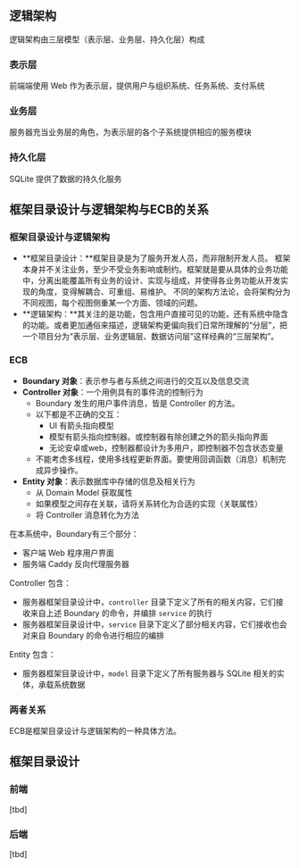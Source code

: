 ## 逻辑架构
逻辑架构由三层模型（表示层、业务层、持久化层）构成

### 表示层
前端端使用 Web 作为表示层，提供用户与组织系统、任务系统、支付系统

### 业务层
服务器充当业务层的角色，为表示层的各个子系统提供相应的服务模块

### 持久化层
SQLite 提供了数据的持久化服务

## 框架目录设计与逻辑架构与ECB的关系

### 框架目录设计与逻辑架构
- **框架目录设计：**框架目录是为了服务开发人员，而非限制开发人员。 框架本身并不关注业务，至少不受业务影响或制约。框架就是要从具体的业务功能中，分离出能覆盖所有业务的设计、实现与组成，并使得各业务功能从开发实现的角度，变得解耦合、可重组、易维护。 不同的架构方法论，会将架构分为不同视图，每个视图侧重某一个方面、领域的问题。
- **逻辑架构：**其关注的是功能，包含用户直接可见的功能，还有系统中隐含的功能。或者更加通俗来描述，逻辑架构更偏向我们日常所理解的“分层”，把一个项目分为“表示层、业务逻辑层、数据访问层”这样经典的“三层架构”。 

### ECB
- **Boundary 对象**：表示参与者与系统之间进行的交互以及信息交流 
- **Controller 对象**：一个用例具有的事件流的控制行为 
  - Boundary 发生的用户事件消息，皆是 Controller 的方法。
  - 以下都是不正确的交互： 
    - UI 有箭头指向模型
    - 模型有箭头指向控制器。或控制器有除创建之外的箭头指向界面
    - 无论安卓或web，控制器都设计为多用户，即控制器不包含状态变量
  - 不能考虑多线程，使用多线程更新界面。要使用回调函数（消息）机制完成异步操作。
- **Entity 对象**：表示数据库中存储的信息及相关行为 
  - 从 Domain Model 获取属性
  - 如果模型之间存在关联，请将关系转化为合适的实现（关联属性）
  - 将 Controller 消息转化为方法


在本系统中，Boundary有三个部分：
- 客户端 Web 程序用户界面
- 服务端 Caddy 反向代理服务器

Controller 包含：
- 服务器框架目录设计中，`controller` 目录下定义了所有的相关内容，它们接收来自上述 Boundary 的命令，并编排 `service` 的执行
- 服务器框架目录设计中，`service` 目录下定义了部分相关内容，它们接收也会对来自 Boundary 的命令进行相应的编排

Entity 包含：
- 服务器框架目录设计中，`model` 目录下定义了所有服务器与 SQLite 相关的实体，承载系统数据

### 两者关系
ECB是框架目录设计与逻辑架构的一种具体方法。

## 框架目录设计

### 前端
[tbd]

### 后端
[tbd]